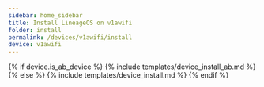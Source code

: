 ```yaml
---
sidebar: home_sidebar
title: Install LineageOS on v1awifi
folder: install
permalink: /devices/v1awifi/install
device: v1awifi
---
```

{% if device.is_ab_device %}
{% include templates/device_install_ab.md %}
{% else %}
{% include templates/device_install.md %}
{% endif %}
